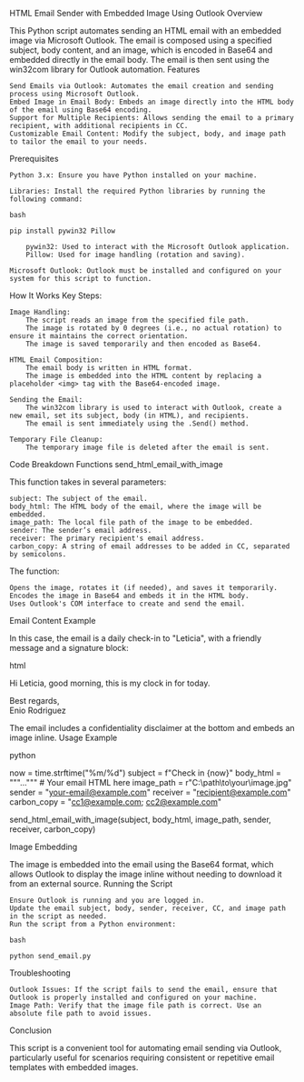 HTML Email Sender with Embedded Image Using Outlook
Overview

This Python script automates sending an HTML email with an embedded image via Microsoft Outlook. The email is composed using a specified subject, body content, and an image, which is encoded in Base64 and embedded directly in the email body. The email is then sent using the win32com library for Outlook automation.
Features

    Send Emails via Outlook: Automates the email creation and sending process using Microsoft Outlook.
    Embed Image in Email Body: Embeds an image directly into the HTML body of the email using Base64 encoding.
    Support for Multiple Recipients: Allows sending the email to a primary recipient, with additional recipients in CC.
    Customizable Email Content: Modify the subject, body, and image path to tailor the email to your needs.

Prerequisites

    Python 3.x: Ensure you have Python installed on your machine.

    Libraries: Install the required Python libraries by running the following command:

    bash

    pip install pywin32 Pillow

        pywin32: Used to interact with the Microsoft Outlook application.
        Pillow: Used for image handling (rotation and saving).

    Microsoft Outlook: Outlook must be installed and configured on your system for this script to function.

How It Works
Key Steps:

    Image Handling:
        The script reads an image from the specified file path.
        The image is rotated by 0 degrees (i.e., no actual rotation) to ensure it maintains the correct orientation.
        The image is saved temporarily and then encoded as Base64.

    HTML Email Composition:
        The email body is written in HTML format.
        The image is embedded into the HTML content by replacing a placeholder <img> tag with the Base64-encoded image.

    Sending the Email:
        The win32com library is used to interact with Outlook, create a new email, set its subject, body (in HTML), and recipients.
        The email is sent immediately using the .Send() method.

    Temporary File Cleanup:
        The temporary image file is deleted after the email is sent.

Code Breakdown
Functions
send_html_email_with_image

This function takes in several parameters:

    subject: The subject of the email.
    body_html: The HTML body of the email, where the image will be embedded.
    image_path: The local file path of the image to be embedded.
    sender: The sender’s email address.
    receiver: The primary recipient's email address.
    carbon_copy: A string of email addresses to be added in CC, separated by semicolons.

The function:

    Opens the image, rotates it (if needed), and saves it temporarily.
    Encodes the image in Base64 and embeds it in the HTML body.
    Uses Outlook's COM interface to create and send the email.

Email Content Example

In this case, the email is a daily check-in to "Leticia", with a friendly message and a signature block:

html

<p>Hi Leticia, good morning, this is my clock in for today.</p>
<p>Best regards,<br>Enio Rodriguez</p>

The email includes a confidentiality disclaimer at the bottom and embeds an image inline.
Usage Example

python

now = time.strftime("%m/%d")
subject = f"Check in {now}"
body_html = """<html>...</html>"""  # Your email HTML here
image_path = r"C:\path\to\your\image.jpg"
sender = "your-email@example.com"
receiver = "recipient@example.com"
carbon_copy = "cc1@example.com; cc2@example.com"

send_html_email_with_image(subject, body_html, image_path, sender, receiver, carbon_copy)

Image Embedding

The image is embedded into the email using the Base64 format, which allows Outlook to display the image inline without needing to download it from an external source.
Running the Script

    Ensure Outlook is running and you are logged in.
    Update the email subject, body, sender, receiver, CC, and image path in the script as needed.
    Run the script from a Python environment:

    bash

    python send_email.py

Troubleshooting

    Outlook Issues: If the script fails to send the email, ensure that Outlook is properly installed and configured on your machine.
    Image Path: Verify that the image file path is correct. Use an absolute file path to avoid issues.

Conclusion

This script is a convenient tool for automating email sending via Outlook, particularly useful for scenarios requiring consistent or repetitive email templates with embedded images.
